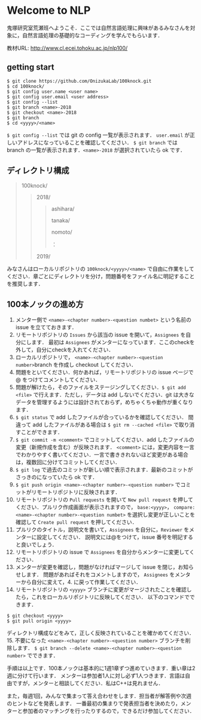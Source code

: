 # Welcome to NLP
鬼塚研究室荒瀬班へようこそ．ここでは自然言語処理に興味があるみなさんを対象に，自然言語処理の基礎的なコーディングを学んでもらいます．

教材URL: http://www.cl.ecei.tohoku.ac.jp/nlp100/

## getting start
   ```
$ git clone https://github.com/OnizukaLab/100knock.git
$ cd 100knock/
$ git config user.name <user name>
$ git config user.email <user address>
$ git config --list
$ git branch <name>-2018
$ git checkout <name>-2018
$ git branch
$ cd <yyyy>/<name>
```
`$ git config --list` では git の config 一覧が表示されます． `user.email` が正しいアドレスになっていることを確認してください．
`$ git branch` では branch の一覧が表示されます．`<name>-2018` が選択されていたら ok です．

## ディレクトリ構成
> 100knock/
>> 2018/
>>> ashihara/
>>>
>>> tanaka/
>>>
>>> nomoto/
>>>
>>> ：
>>
>> 2019/

みなさんはローカルリポジトリの `100knock/<yyyy>/<name>` で自由に作業をしてください．章ごとにディレクトリを分け，問題番号をファイル名に明記することを推奨します．

## 100本ノックの進め方
1. メンター側で `<name>-<chapter number>-<question numbet>` という名前の issue を立てておきます．
2. リモートリポジトリの `Issues` から該当の issue を開いて，`Assignees` を自分にします．
最初は `Assignees` がメンターになっています．ここのcheckを外して，自分にcheckを入れてください．
3. ローカルリポジトリで， `<name>-<chapter number>-<question number>`branch を作成し checkout してください．
4. 問題をといてください．何かあれば，リモートリポジトリの issue ページで @<mentor name> をつけてコメントしてください．
5. 問題が解けたら，そのファイルをステージングしてください．`$ git add <file>` 
 で行えます．ただし，データは add しないでください．git は大きなデータを管理するようには設計されておらず，めちゃくちゃ動作が重くなります． 
6. `$ git status` で add したファイルが合っているかを確認してください．
間違って add したファイルがある場合は `$ git rm --cached <file>` で取り消すことができます．
7. `$ git commit -m <comment>` でコミットしてください．add したファイルの変更（新規作成を含む）が反映されます．
 `<comment>` には，変更内容を一言でわかりやすく書いてください．一言で書ききれないほど変更がある場合は，複数回に分けてコミットしてください．
8. `$ git log` で過去のコミットが新しい順で表示されます．最新のコミットがさっきのになっていたら ok です．
9. `$ git push origin <name>-<chapter number>-<question number>` でコミットがリモートリポジトリに反映されます．
10. リモートリポジトリの `Pull requests` を開いて `New pull request` を押してください．プルリク作成画面が表示されますので，
`base:<yyyy>`， `compare:<name>-<chapter number>-<question numbet>` を選択し変更が正しいことを確認して
 `Create pull request` を押してください．
11. プルリクのタイトル，説明文を書いて，`Assignees` を自分に，`Reviewer` をメンターに設定してください．
説明文には@<mentor name>をつけて，issue 番号を明記すると良いでしょう．
12. リモートリポジトリの issue で `Assignees` を自分からメンターに変更してください．
13. メンターが変更を確認し，問題がなければマージして issue を閉じ，お知らせします．
問題があればそれをコメントしますので， `Assignees` をメンターから自分に変えて，4. に戻って作業してください．
14. リモートリポジトリの `<yyyy>` ブランチに変更がマージされたことを確認したら，これをローカルリポジトリに反映してください．
以下のコマンドでできます．
```
$ git checkout <yyyy>
$ git pull origin <yyyy>
```
ディレクトリ構成などをみて，正しく反映されていることを確かめてください．
15. 不要になった `<name>-<chapter number>-<question number>` ブランチを削除します．
`$ git branch --delete <name>-<chapter number>-<question number>` でできます．



手順は以上です．100本ノックは基本的に1週1章ずつ進めていきます．重い章は2週に分けて行います．
メンターは参加者1人に対し必ず1人つきます．言語は自由ですが，メンターと相談してください．私はC++は見れません．

また，毎週1回，みんなで集まって答え合わせをします．担当者が解答例や次週のヒントなどを発表します．
一番最初の集まりで発表担当者を決めたり，メンターと参加者のマッチングを行ったりするので，できるだけ参加してください．
